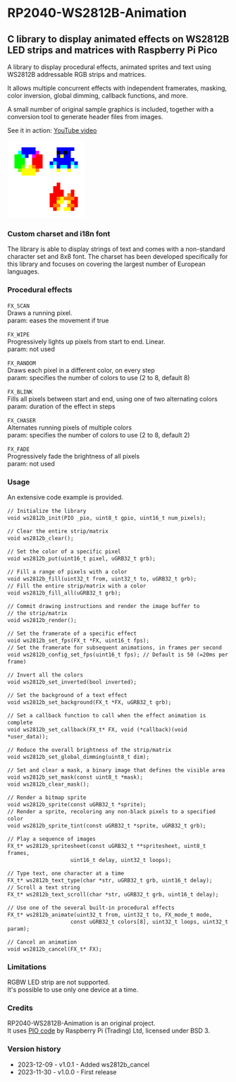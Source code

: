 # RP2040-WS2812B-Animation
## C library to display animated effects on WS2812B LED strips and matrices with Raspberry Pi Pico

A library to display procedural effects, animated sprites and text using WS2812B addressable RGB strips and matrices.

It allows multiple concurrent effects with independent framerates, masking, color inversion, global dimming, callback functions, and more.

A small number of original sample graphics is included, together with a conversion tool to generate header files from images.

See it in action: [YouTube video](https://www.youtube.com/watch?v=l01OJQYX9Kk)

![Animation examples](images/animation_previews.gif)


### Custom charset and i18n font
The library is able to display strings of text and comes with a non-standard character set and 8x8 font. The charset has been developed specifically for this library and focuses on covering the largest number of European languages.


### Procedural effects
```FX_SCAN```<br>
Draws a running pixel.<br>
param: eases the movement if true

```FX_WIPE```<br>
Progressively lights up pixels from start to end. Linear.<br>
param: not used

```FX_RANDOM```<br>
Draws each pixel in a different color, on every step<br>
param: specifies the number of colors to use (2 to 8, default 8)

```FX_BLINK```<br>
Fills all pixels between start and end, using one of two alternating colors<br>
param: duration of the effect in steps

```FX_CHASER```<br>
Alternates running pixels of multiple colors<br>
param: specifies the number of colors to use (2 to 8, default 2)

```FX_FADE```<br>
Progressively fade the brightness of all pixels<br>
param: not used


### Usage
An extensive code example is provided.

```
// Initialize the library
void ws2812b_init(PIO _pio, uint8_t gpio, uint16_t num_pixels);
```
```
// Clear the entire strip/matrix
void ws2812b_clear();
```
```
// Set the color of a specific pixel
void ws2812b_put(uint16_t pixel, uGRB32_t grb);
```
```
// Fill a range of pixels with a color
void ws2812b_fill(uint32_t from, uint32_t to, uGRB32_t grb);
// Fill the entire strip/matrix with a color
void ws2812b_fill_all(uGRB32_t grb);
```
```
// Commit drawing instructions and render the image buffer to
// the strip/matrix
void ws2812b_render();
```
```
// Set the framerate of a specific effect
void ws2812b_set_fps(FX_t *FX, uint16_t fps);
// Set the framerate for subsequent animations, in frames per second
void ws2812b_config_set_fps(uint16_t fps); // Default is 50 (=20ms per frame)
```
```
// Invert all the colors
void ws2812b_set_inverted(bool inverted);
```
```
// Set the background of a text effect
void ws2812b_set_background(FX_t *FX, uGRB32_t grb);
```
```
// Set a callback function to call when the effect animation is complete
void ws2812b_set_callback(FX_t* FX, void (*callback)(void *user_data));
```
```
// Reduce the overall brightness of the strip/matrix
void ws2812b_set_global_dimming(uint8_t dim);
```
```
// Set and clear a mask, a binary image that defines the visible area
void ws2812b_set_mask(const uint8_t *mask);
void ws2812b_clear_mask();
```
```
// Render a bitmap sprite
void ws2812b_sprite(const uGRB32_t *sprite);
// Render a sprite, recoloring any non-black pixels to a specified color
void ws2812b_sprite_tint(const uGRB32_t *sprite, uGRB32_t grb);
```
```
// Play a sequence of images
FX_t* ws2812b_spritesheet(const uGRB32_t **spritesheet, uint8_t frames,
                    uint16_t delay, uint32_t loops);
```
```
// Type text, one character at a time
FX_t* ws2812b_text_type(char *str, uGRB32_t grb, uint16_t delay);
// Scroll a text string
FX_t* ws2812b_text_scroll(char *str, uGRB32_t grb, uint16_t delay);
```
```
// Use one of the several built-in procedural effects
FX_t* ws2812b_animate(uint32_t from, uint32_t to, FX_mode_t mode,
                    const uGRB32_t colors[8], uint32_t loops, uint32_t param);
```
```
// Cancel an animation
void ws2812b_cancel(FX_t* FX);
```

### Limitations
RGBW LED strip are not supported.<br>
It's possible to use only one device at a time.


### Credits
RP2040-WS2812B-Animation is an original project.<br>
It uses [PIO code](https://github.com/raspberrypi/pico-examples/blob/master/pio/ws2812/ws2812.pio) by Raspberry Pi (Trading) Ltd, licensed under BSD 3.

### Version history
- 2023-12-09 - v1.0.1 - Added ws2812b_cancel
- 2023-11-30 - v1.0.0 - First release
